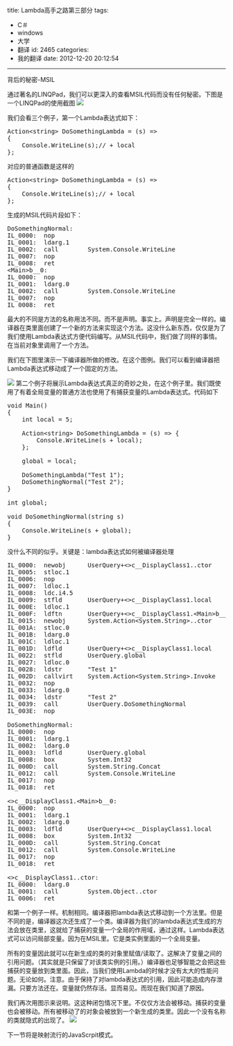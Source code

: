 title: Lambda高手之路第三部分
tags:
  - C＃
  - windows
  - 大学
  - 翻译
id: 2465
categories:
  - 我的翻译
date: 2012-12-20 20:12:54
---

背后的秘密-MSIL

通过著名的LINQPad，我们可以更深入的查看MSIL代码而没有任何秘密。下图是一个LINQPad的使用截图
[![](/images/2cc26ed754b0ac72d7caf372a917ef44d327d51a.png)](http://leaverimage.b0.upaiyun.com/30624_o.png)

我们会看三个例子，第一个Lambda表达式如下：

<pre class="lang:default decode:true " >Action&lt;string&gt; DoSomethingLambda = (s) =&gt;
{
	Console.WriteLine(s);// + local
};</pre> 

对应的普通函数是这样的

<pre class="lang:default decode:true " >Action&lt;string&gt; DoSomethingLambda = (s) =&gt;
{
	Console.WriteLine(s);// + local
};
</pre> 

生成的MSIL代码片段如下：

<pre class="lang:default decode:true " >DoSomethingNormal:
IL_0000:  nop         
IL_0001:  ldarg.1     
IL_0002:  call        System.Console.WriteLine
IL_0007:  nop         
IL_0008:  ret         
&lt;Main&gt;b__0:
IL_0000:  nop         
IL_0001:  ldarg.0     
IL_0002:  call        System.Console.WriteLine
IL_0007:  nop         
IL_0008:  ret       </pre> 

最大的不同是方法的名称用法不同。而不是声明。事实上。声明是完全一样的。编译器在类里面创建了一个新的方法来实现这个方法。这没什么新东西，仅仅是为了我们使用Lambda表达式方便代码编写。从MSIL代码中，我们做了同样的事情。在当前对象里调用了一个方法。

我们在下图里演示一下编译器所做的修改。在这个图例。我们可以看到编译器把Lambda表达式移动成了一个固定的方法。

[![](/images/1500b574e9e4fd0cfb11b286eaff270102810b02.png)](http://leaverimage.b0.upaiyun.com/30625_o.png)
第二个例子将展示Lambda表达式真正的奇妙之处，在这个例子里。我们既使用了有着全局变量的普通方法也使用了有捕获变量的Lambda表达式。代码如下

<pre class="lang:default decode:true " >void Main()
{
	int local = 5;

	Action&lt;string&gt; DoSomethingLambda = (s) =&gt; {
		Console.WriteLine(s + local);
	};

	global = local;

	DoSomethingLambda("Test 1");
	DoSomethingNormal("Test 2");
}

int global;

void DoSomethingNormal(string s)
{
	Console.WriteLine(s + global);
}
</pre> 

没什么不同的似乎。关键是：lambda表达式如何被编译器处理

<pre class="lang:default decode:true " >IL_0000:  newobj      UserQuery+&lt;&gt;c__DisplayClass1..ctor
IL_0005:  stloc.1     
IL_0006:  nop         
IL_0007:  ldloc.1     
IL_0008:  ldc.i4.5    
IL_0009:  stfld       UserQuery+&lt;&gt;c__DisplayClass1.local
IL_000E:  ldloc.1     
IL_000F:  ldftn       UserQuery+&lt;&gt;c__DisplayClass1.&lt;Main&gt;b__0
IL_0015:  newobj      System.Action&lt;System.String&gt;..ctor
IL_001A:  stloc.0     
IL_001B:  ldarg.0     
IL_001C:  ldloc.1     
IL_001D:  ldfld       UserQuery+&lt;&gt;c__DisplayClass1.local
IL_0022:  stfld       UserQuery.global
IL_0027:  ldloc.0     
IL_0028:  ldstr       "Test 1"
IL_002D:  callvirt    System.Action&lt;System.String&gt;.Invoke
IL_0032:  nop         
IL_0033:  ldarg.0     
IL_0034:  ldstr       "Test 2"
IL_0039:  call        UserQuery.DoSomethingNormal
IL_003E:  nop         

DoSomethingNormal:
IL_0000:  nop         
IL_0001:  ldarg.1     
IL_0002:  ldarg.0     
IL_0003:  ldfld       UserQuery.global
IL_0008:  box         System.Int32
IL_000D:  call        System.String.Concat
IL_0012:  call        System.Console.WriteLine
IL_0017:  nop         
IL_0018:  ret         

&lt;&gt;c__DisplayClass1.&lt;Main&gt;b__0:
IL_0000:  nop         
IL_0001:  ldarg.1     
IL_0002:  ldarg.0     
IL_0003:  ldfld       UserQuery+&lt;&gt;c__DisplayClass1.local
IL_0008:  box         System.Int32
IL_000D:  call        System.String.Concat
IL_0012:  call        System.Console.WriteLine
IL_0017:  nop         
IL_0018:  ret         

&lt;&gt;c__DisplayClass1..ctor:
IL_0000:  ldarg.0     
IL_0001:  call        System.Object..ctor
IL_0006:  ret      
</pre> 

和第一个例子一样。机制相同。编译器把lambda表达式移动到一个方法里。但是不同的是，编译器这次还生成了一个类。编译器为我们的lambda表达式生成的方法会放在类里，这就给了捕获的变量一个全局的作用域，通过这样。Lambda表达式可以访问局部变量。因为在MSIL里。它是类实例里面的一个全局变量。

所有的变量因此就可以在新生成的类的对象里赋值/读取了。这解决了变量之间的引用问题。（其实就是只保留了对该类实例的引用。）编译器也足够智能之会把这些捕获的变量放到类里面。因此，当我们使用Lambda的时候才没有太大的性能问题。无论如何。注意。由于保持了对lambda表达式的引用，因此可能造成内存泄漏。只要方法还在。变量就仍然存活。显而易见。而现在我们知道了原因。

我们再次用图示来说明。这这种闭包情况下里。不仅仅方法会被移动。捕获的变量也会被移动。所有被移动了的对象会被放到一个新生成的类里。因此一个没有名称的类就隐式的出现了。
 [![](/images/708c4bd6bea1fa2d592281cebf202af1b36b4e14.png)](http://leaverimage.b0.upaiyun.com/30626_o.png)

下一节将是映射流行的JavaScrpit模式。